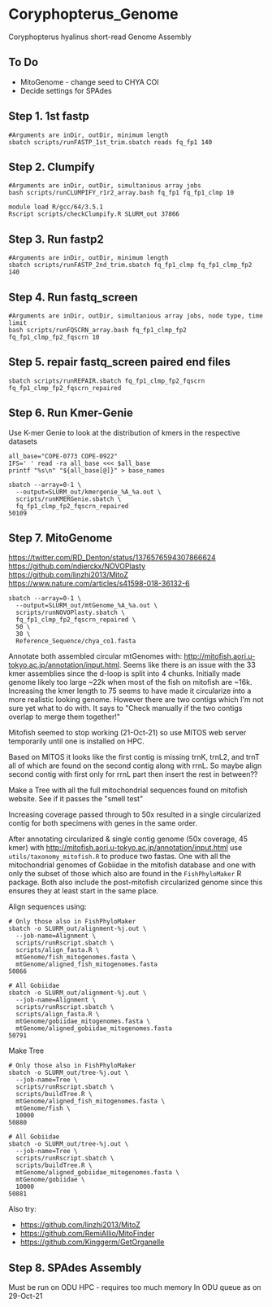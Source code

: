 # Coryphopterus_Genome
Coryphopterus hyalinus short-read Genome Assembly

## To Do
- MitoGenome - change seed to CHYA COI
- Decide settings for SPAdes

## Step 1. 1st fastp
```
#Arguments are inDir, outDir, minimum length
sbatch scripts/runFASTP_1st_trim.sbatch reads fq_fp1 140
```

## Step 2. Clumpify
```
#Arguments are inDir, outDir, simultanious array jobs
bash scripts/runCLUMPIFY_r1r2_array.bash fq_fp1 fq_fp1_clmp 10

module load R/gcc/64/3.5.1
Rscript scripts/checkClumpify.R SLURM_out 37866
```

## Step 3. Run fastp2
```
#Arguments are inDir, outDir, minimum length
sbatch scripts/runFASTP_2nd_trim.sbatch fq_fp1_clmp fq_fp1_clmp_fp2 140
```

## Step 4. Run fastq_screen
```
#Arguments are inDir, outDir, simultanious array jobs, node type, time limit
bash scripts/runFQSCRN_array.bash fq_fp1_clmp_fp2 fq_fp1_clmp_fp2_fqscrn 10
```

## Step 5. repair fastq_screen paired end files
```
sbatch scripts/runREPAIR.sbatch fq_fp1_clmp_fp2_fqscrn fq_fp1_clmp_fp2_fqscrn_repaired
```

## Step 6. Run Kmer-Genie
Use K-mer Genie to look at the distribution of kmers in the respective datasets
```
all_base="COPE-0773 COPE-0922"
IFS=' ' read -ra all_base <<< $all_base
printf "%s\n" "${all_base[@]}" > base_names

sbatch --array=0-1 \
  --output=SLURM_out/kmergenie_%A_%a.out \
  scripts/runKMERGenie.sbatch \
  fq_fp1_clmp_fp2_fqscrn_repaired
50109
```

## Step 7. MitoGenome
https://twitter.com/RD_Denton/status/1376576594307866624
https://github.com/ndierckx/NOVOPlasty
https://github.com/linzhi2013/MitoZ
https://www.nature.com/articles/s41598-018-36132-6
```
sbatch --array=0-1 \
  --output=SLURM_out/mtGenome_%A_%a.out \
  scripts/runNOVOPlasty.sbatch \
  fq_fp1_clmp_fp2_fqscrn_repaired \
  50 \
  30 \
  Reference_Sequence/chya_co1.fasta

```
Annotate both assembled circular mtGenomes with: http://mitofish.aori.u-tokyo.ac.jp/annotation/input.html. Seems like there is an issue with the 33 kmer assemblies since the d-loop is split into 4 chunks. Initially made genome likely too large ~22k when most of the fish on mitofish are ~16k. Increasing the kmer length to 75 seems to have made it circularize into a more realistic looking genome. However there are two contigs which I'm not sure yet what to do with. It says to "Check manually if the two contigs overlap to merge them together!"

Mitofish seemed to stop working (21-Oct-21) so use MITOS web server temporarily until one is installed on HPC.

Based on MITOS it looks like the first contig is missing trnK, trnL2, and trnT all of which are found on the second contig along with rrnL. So maybe align second contig with first only for rrnL part then insert the rest in between??

Make a Tree with all the full mitochondrial sequences found on mitofish website. See if it passes the "smell test"

Increasing coverage passed through to 50x resulted in a single circularized contig for both specimens with genes in the same order.


After annotating circularized & single contig genome (50x coverage, 45 kmer) with http://mitofish.aori.u-tokyo.ac.jp/annotation/input.html use `utils/taxonomy_mitofish.R` to produce two fastas. One with all the mitochondrial genomes of Gobiidae in the mitofish database and one with only the subset of those which also are found in the `FishPhyloMaker` R package. Both also include the post-mitofish circularized genome since this ensures they at least start in the same place.

Align sequences using:
```
# Only those also in FishPhyloMaker
sbatch -o SLURM_out/alignment-%j.out \
  --job-name=Alignment \
  scripts/runRscript.sbatch \
  scripts/align_fasta.R \
  mtGenome/fish_mitogenomes.fasta \
  mtGenome/aligned_fish_mitogenomes.fasta
50866

# All Gobiidae
sbatch -o SLURM_out/alignment-%j.out \
  --job-name=Alignment \
  scripts/runRscript.sbatch \
  scripts/align_fasta.R \
  mtGenome/gobiidae_mitogenomes.fasta \
  mtGenome/aligned_gobiidae_mitogenomes.fasta
50791
```

Make Tree
```
# Only those also in FishPhyloMaker
sbatch -o SLURM_out/tree-%j.out \
  --job-name=Tree \
  scripts/runRscript.sbatch \
  scripts/buildTree.R \
  mtGenome/aligned_fish_mitogenomes.fasta \
  mtGenome/fish \
  10000
50880

# All Gobiidae
sbatch -o SLURM_out/tree-%j.out \
  --job-name=Tree \
  scripts/runRscript.sbatch \
  scripts/buildTree.R \
  mtGenome/aligned_gobiidae_mitogenomes.fasta \
  mtGenome/gobiidae \
  10000
50881
```

Also try:
- https://github.com/linzhi2013/MitoZ
- https://github.com/RemiAllio/MitoFinder
- https://github.com/Kinggerm/GetOrganelle


## Step 8. SPAdes Assembly
Must be run on ODU HPC - requires too much memory
In ODU queue as on 29-Oct-21

